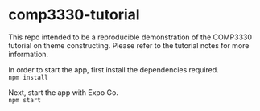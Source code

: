 # comp3330-tutorial
This repo intended to be a reproducible demonstration of the COMP3330 tutorial on theme constructing. Please refer to the tutorial notes for more information.

In order to start the app, first install the dependencies required.  
`npm install`

Next, start the app with Expo Go.  
`npm start`

